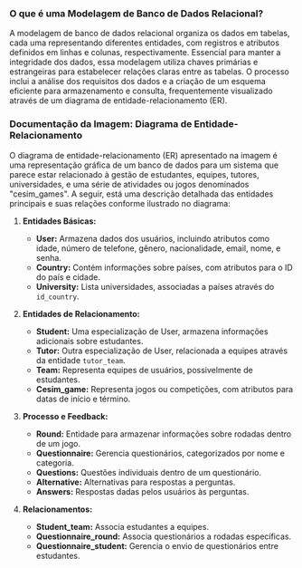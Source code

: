 
### O que é uma Modelagem de Banco de Dados Relacional?

A modelagem de banco de dados relacional organiza os dados em tabelas, cada uma representando diferentes entidades, com registros e atributos definidos em linhas e colunas, respectivamente. Essencial para manter a integridade dos dados, essa modelagem utiliza chaves primárias e estrangeiras para estabelecer relações claras entre as tabelas. O processo inclui a análise dos requisitos dos dados e a criação de um esquema eficiente para armazenamento e consulta, frequentemente visualizado através de um diagrama de entidade-relacionamento (ER).

### Documentação da Imagem: Diagrama de Entidade-Relacionamento

O diagrama de entidade-relacionamento (ER) apresentado na imagem é uma representação gráfica de um banco de dados para um sistema que parece estar relacionado à gestão de estudantes, equipes, tutores, universidades, e uma série de atividades ou jogos denominados "cesim_games". A seguir, está uma descrição detalhada das entidades principais e suas relações conforme ilustrado no diagrama:

1. **Entidades Básicas:**
   - **User:** Armazena dados dos usuários, incluindo atributos como idade, número de telefone, gênero, nacionalidade, email, nome, e senha.
   - **Country:** Contém informações sobre países, com atributos para o ID do país e cidade.
   - **University:** Lista universidades, associadas a países através do `id_country`.

2. **Entidades de Relacionamento:**
   - **Student:** Uma especialização de User, armazena informações adicionais sobre estudantes.
   - **Tutor:** Outra especialização de User, relacionada a equipes através da entidade `tutor_team`.
   - **Team:** Representa equipes de usuários, possivelmente de estudantes.
   - **Cesim_game:** Representa jogos ou competições, com atributos para datas de início e término.

3. **Processo e Feedback:**
   - **Round:** Entidade para armazenar informações sobre rodadas dentro de um jogo.
   - **Questionnaire:** Gerencia questionários, categorizados por nome e categoria.
   - **Questions:** Questões individuais dentro de um questionário.
   - **Alternative:** Alternativas para respostas a perguntas.
   - **Answers:** Respostas dadas pelos usuários às perguntas.

4. **Relacionamentos:**
   - **Student_team:** Associa estudantes a equipes.
   - **Questionnaire_round:** Associa questionários a rodadas específicas.
   - **Questionnaire_student:** Gerencia o envio de questionários entre estudantes.

